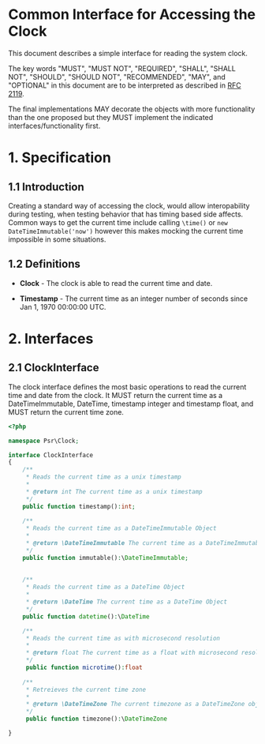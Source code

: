 Common Interface for Accessing the Clock
========================================

This document describes a simple interface for reading the system clock.

The key words "MUST", "MUST NOT", "REQUIRED", "SHALL", "SHALL NOT", "SHOULD",
"SHOULD NOT", "RECOMMENDED", "MAY", and "OPTIONAL" in this document are to be
interpreted as described in [RFC 2119][].

The final implementations MAY decorate the objects with more
functionality than the one proposed but they MUST implement the indicated
interfaces/functionality first.

[RFC 2119]: http://tools.ietf.org/html/rfc2119

# 1. Specification

## 1.1 Introduction

Creating a standard way of accessing the clock, would allow interopability
during testing, when testing behavior that has timing based side affects.
Common ways to get the current time include calling `\time()` or 
`new DateTimeImmutable('now')` however this makes mocking the current time
impossible in some situations.

## 1.2 Definitions

* **Clock** - The clock is able to read the current time and date.

* **Timestamp** - The current time as an integer number of seconds since
Jan 1, 1970 00:00:00 UTC.

# 2. Interfaces

## 2.1 ClockInterface

The clock interface defines the most basic operations to read the current time and date from the clock. 
It MUST return the current time as a DateTimeImmutable, DateTime, timestamp integer and timestamp float, 
and MUST return the current time zone.

~~~php
<?php

namespace Psr\Clock;

interface ClockInterface
{
    /**
     * Reads the current time as a unix timestamp
     *
     * @return int The current time as a unix timestamp
     */
    public function timestamp():int;
    
    /**
     * Reads the current time as a DateTimeImmutable Object
     *
     * @return \DateTimeImmutable The current time as a DateTimeImmutable Object
     */
    public function immutable():\DateTimeImmutable;
    
    
    /**
     * Reads the current time as a DateTime Object
     *
     * @return \DateTime The current time as a DateTime Object
     */
    public function datetime():\DateTime

    /**
     * Reads the current time as with microsecond resolution
     *
     * @return float The current time as a float with microsecond resolution
     */
     public function microtime():float
     
    /**
     * Retreieves the current time zone
     *
     * @return \DateTimeZone The current timezone as a DateTimeZone object
     */
     public function timezone():\DateTimeZone

}
~~~
